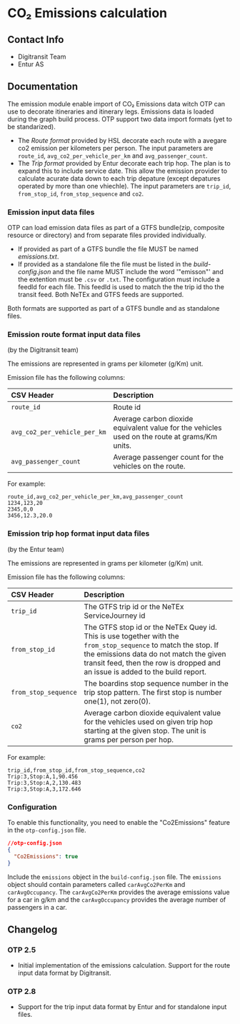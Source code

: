 # CO₂ Emissions calculation

## Contact Info

- Digitransit Team
- Entur AS

## Documentation

The emission module enable import of CO₂ Emissions data witch OTP can use to decorate itineraries
and itinerary legs. Emissions data is loaded during the graph build process. OTP support two data
import formats (yet to be standarized).

- The _Route format_ provided by HSL decorate each route with a avegare co2 emission per kilometers
  per person. The input parameters are `route_id`, `avg_co2_per_vehicle_per_km` and
  `avg_passenger_count`.
- The _Trip format_ provided by Entur decorate each trip hop. The plan is to expand this to include
  service date. This allow the emission provider to calculate acurate data down to each trip
  depature (except depatures operated by more than one vhiechle). The input parameters are 
  `trip_id`, `from_stop_id`, `from_stop_sequence` and `co2`.
 

### Emission input data files

OTP can load emission data files as part of a GTFS bundle(zip, composite resource or directory) and
from separate files provided individually.

- If provided as part of a GTFS bundle the file MUST be named _emissions.txt_.
- If provided as a standalone file the file must be listed in the _build-config.json_ and the file
  name MUST include the word '"emisson"' and the extention must be `.csv` or `.txt`. The
  configuration must include a feedId for each file. This feedId is used to match the the trip id
  tho the transit feed. Both NeTEx and GTFS feeds are supported.

Both formats are supported as part of a GTFS bundle and as standalone files.

### Emission route format input data files

(by the Digitransit team)

The emissions are represented in grams per kilometer (g/Km) unit.

Emission file has the following columns:

| CSV Header                   | Description                                                                                   |
| :--------------------------- |:----------------------------------------------------------------------------------------------|
| `route_id`                   | Route id                                                                                      |
| `avg_co2_per_vehicle_per_km` | Average carbon dioxide equivalent value for the vehicles used on the route at grams/Km units. |
| `avg_passenger_count`        | Average passenger count for the vehicles on the route.                                        |

For example:

```csv
route_id,avg_co2_per_vehicle_per_km,avg_passenger_count
1234,123,20
2345,0,0
3456,12.3,20.0
```

### Emission trip hop format input data files
(by the Entur team)

The emissions are represented in grams per kilometer (g/Km) unit.

Emission file has the following columns:

| CSV Header                 | Description                                                                                                                                                                                                                                |
|:---------------------------|:-------------------------------------------------------------------------------------------------------------------------------------------------------------------------------------------------------------------------------------------|
| `trip_id`                  | The GTFS trip id or the NeTEx ServiceJourney id                                                                                                                                                                                            |
| `from_stop_id`             | The GTFS stop id or the NeTEx Quey id. This is use together with the `from_stop_sequence` to match the stop. If the emissions data do not match the given transit feed, then the row is dropped and an issue is added to the build report. |
| `from_stop_sequence`       | The boardins stop sequence number in the trip stop pattern. The first stop is number one(1), not zero(0).                                                                                                                                  |
| `co2`                      | Average carbon dioxide equivalent value for the vehicles used on given trip hop starting at the given stop. The unit is grams per person per hop.                                                                                          |

For example:

```csv
trip_id,from_stop_id,from_stop_sequence,co2
Trip:3,Stop:A,1,90.456
Trip:3,Stop:A,2,130.483
Trip:3,Stop:A,3,172.646
```


### Configuration

To enable this functionality, you need to enable the "Co2Emissions" feature in the
`otp-config.json` file.

```JSON
//otp-config.json
{
  "Co2Emissions": true
}

```

Include the `emissions` object in the
`build-config.json` file. The `emissions` object should contain parameters called
`carAvgCo2PerKm` and `carAvgOccupancy`. The `carAvgCo2PerKm` provides the average emissions value for a car in g/km and
the `carAvgOccupancy` provides the average number of passengers in a car.

<!-- INSERT: config -->

## Changelog

### OTP 2.5

- Initial implementation of the emissions calculation. Support for the route input data format by 
  Digitransit.

### OTP 2.8

- Support for the trip input data format by Entur and for standalone input files.
